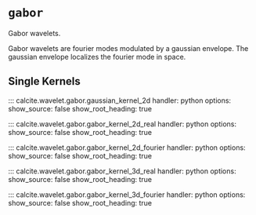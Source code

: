 # `gabor`

Gabor wavelets.

Gabor wavelets are fourier modes modulated by a gaussian envelope.
The gaussian envelope localizes the fourier mode in space.

## Single Kernels

::: calcite.wavelet.gabor.gaussian_kernel_2d
handler: python
options:
show_source: false
show_root_heading: true

::: calcite.wavelet.gabor.gabor_kernel_2d_real
handler: python
options:
show_source: false
show_root_heading: true

::: calcite.wavelet.gabor.gabor_kernel_2d_fourier
handler: python
options:
show_source: false
show_root_heading: true

::: calcite.wavelet.gabor.gabor_kernel_3d_real
handler: python
options:
show_source: false
show_root_heading: true

::: calcite.wavelet.gabor.gabor_kernel_3d_fourier
handler: python
options:
show_source: false
show_root_heading: true
